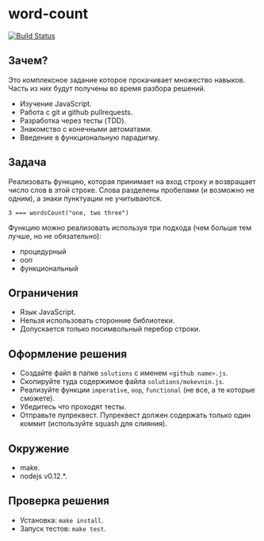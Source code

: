 # word-count

[![Build Status](https://travis-ci.org/hexlet-exercises/words-count.svg)](https://travis-ci.org/hexlet-exercises/words-count)

## Зачем?
Это комплексное задание которое прокачивает множество навыков. Часть из них будут получены во время разбора решений.
* Изучение JavaScript.
* Работа с git и github pullrequests.
* Разработка через тесты (TDD).
* Знакомство с конечными автоматами.
* Введение в функциональную парадигму.

## Задача
Реализовать функцию, которая принимает на вход строку и возвращает число слов в этой строке.
Слова разделены пробелами (и возможно не одним), а знаки пунктуации не учитываются.

    3 === wordsCount("one, two three")

Функцию можно реализовать используя три подхода (чем больше тем лучше, но не обязательно):
* процедурный
* ооп
* функциональный

## Ограничения
* Язык JavaScript.
* Нельзя использовать сторонние библиотеки.
* Допускается только посимвольный перебор строки.

## Оформление решения
* Создайте файл в папке `solutions` с именем `<github name>.js`.
* Скопируйте туда содержимое файла `solutions/mokevnin.js`.
* Реализуйте функции `imperative`, `oop`, `functional` (не все, а те которые сможете).
* Убедитесь что проходят тесты.
* Отправьте пулреквест. Пулреквест должен содержать только один коммит (используйте squash для слияния).

## Окружение
* make.
* nodejs v0.12.*.

## Проверка решения
* Установка: `make install`.
* Запуск тестов: `make test`.

